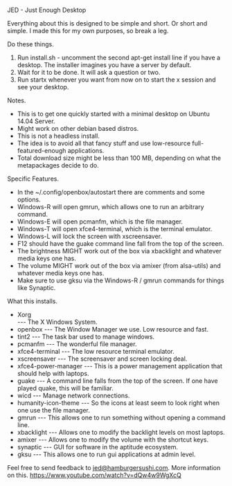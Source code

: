 JED - Just Enough Desktop

Everything about this is designed to be simple and short.  Or short and simple.
I made this for my own purposes, so break a leg.

Do these things.
1.  Run install.sh - uncomment the second apt-get install line if you have a desktop.  The installer imagines you have a server by default.
2.  Wait for it to be done.  It will ask a question or two.
3.  Run startx whenever you want from now on to start the x session and see your desktop.

Notes.

- This is to get one quickly started with a minimal desktop on Ubuntu 14.04 Server.  
- Might work on other debian based distros.  
- This is not a headless install.  
- The idea is to avoid all that fancy stuff and use low-resource full-featured-enough applications.
- Total download size might be less than 100 MB, depending on what the metapackages decide to do.

Specific Features.

 - In the ~/.config/openbox/autostart there are comments and some options.  
 - Windows-R will open gmrun, which allows one to run an arbitrary command.
 - Windows-E will open pcmanfm, which is the file manager.
 - Windows-T will open xfce4-terminal, which is the terminal emulator.
 - Windows-L will lock the screen with xscreensaver.
 - F12 should have the guake command line fall from the top of the screen.
 - The brightness MIGHT work out of the box via xbacklight and whatever media keys one has.
 - The volume MIGHT work out of the box via amixer (from alsa-utils) and whatever media keys one has.
 - Make sure to use gksu via the Windows-R / gmrun commands for things like Synaptic.

What this installs.

 - Xorg  
 --- The X Windows System.
 - openbox 
 --- The Window Manager we use.  Low resource and fast.
 - tint2 
 --- The task bar used to manage windows.
 - pcmanfm 
 --- The wonderful file manager.
 - xfce4-terminal 
 --- The low resource terminal emulator.
 - xscreensaver 
 --- The screensaver and screen locking deal.
 - xfce4-power-manager 
 --- This is a power management application that should help with laptops.
 - guake 
 --- A command line falls from the top of the screen.  If one have played quake, this will be familiar.
 - wicd 
 --- Manage network connections.
 - humanity-icon-theme 
 --- So the icons at least seem to look right when one use the file manager.
 - gmrun 
 --- This allows one to run something without opening a command line.
 - xbacklight 
 --- Allows one to modify the backlight levels on most laptops.
 - amixer 
 --- Allows one to modify the volume with the shortcut keys.
 - synaptic 
 --- GUI for software in the aptitude ecosystem.
 - gksu 
 --- This allows one to run gui applications at admin level.

 Feel free to send feedback to jed@hamburgersushi.com.
 More information on this.  https://www.youtube.com/watch?v=dQw4w9WgXcQ
